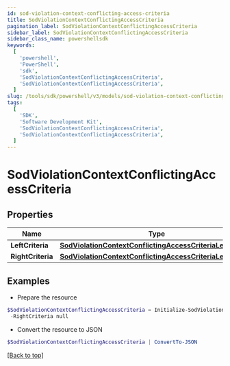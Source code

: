 ```yaml
---
id: sod-violation-context-conflicting-access-criteria
title: SodViolationContextConflictingAccessCriteria
pagination_label: SodViolationContextConflictingAccessCriteria
sidebar_label: SodViolationContextConflictingAccessCriteria
sidebar_class_name: powershellsdk
keywords:
  [
    'powershell',
    'PowerShell',
    'sdk',
    'SodViolationContextConflictingAccessCriteria',
    'SodViolationContextConflictingAccessCriteria',
  ]
slug: /tools/sdk/powershell/v3/models/sod-violation-context-conflicting-access-criteria
tags:
  [
    'SDK',
    'Software Development Kit',
    'SodViolationContextConflictingAccessCriteria',
    'SodViolationContextConflictingAccessCriteria',
  ]
---
```


# SodViolationContextConflictingAccessCriteria

## Properties

| Name | Type | Description | Notes |
| --- | --- | --- | --- |
| **LeftCriteria** | [**SodViolationContextConflictingAccessCriteriaLeftCriteria**](sod-violation-context-conflicting-access-criteria-left-criteria) |  | [optional] |
| **RightCriteria** | [**SodViolationContextConflictingAccessCriteriaLeftCriteria**](sod-violation-context-conflicting-access-criteria-left-criteria) |  | [optional] |

## Examples

- Prepare the resource

```powershell
$SodViolationContextConflictingAccessCriteria = Initialize-SodViolationContextConflictingAccessCriteria  -LeftCriteria null `
 -RightCriteria null
```

- Convert the resource to JSON

```powershell
$SodViolationContextConflictingAccessCriteria | ConvertTo-JSON
```

[[Back to top]](#)
